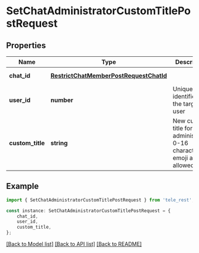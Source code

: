 # SetChatAdministratorCustomTitlePostRequest


## Properties

Name | Type | Description | Notes
------------ | ------------- | ------------- | -------------
**chat_id** | [**RestrictChatMemberPostRequestChatId**](RestrictChatMemberPostRequestChatId.md) |  | [default to undefined]
**user_id** | **number** | Unique identifier of the target user | [default to undefined]
**custom_title** | **string** | New custom title for the administrator; 0-16 characters, emoji are not allowed | [default to undefined]

## Example

```typescript
import { SetChatAdministratorCustomTitlePostRequest } from 'tele_rest';

const instance: SetChatAdministratorCustomTitlePostRequest = {
    chat_id,
    user_id,
    custom_title,
};
```

[[Back to Model list]](../README.md#documentation-for-models) [[Back to API list]](../README.md#documentation-for-api-endpoints) [[Back to README]](../README.md)
